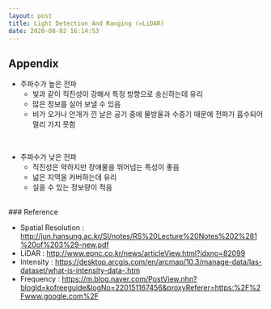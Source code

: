 ```yaml
---
layout: post
title: Light Detection And Ranging (=LiDAR)
date: 2020-08-02 16:14:53
---
```


##



## Appendix
- 주파수가 높은 전파
  * 빛과 같이 직진성이 강해서 특정 방향으로 송신하는데 유리
  * 많은 정보를 실어 보낼 수 있음
  * 비가 오거나 안개가 낀 날은 공기 중에 물방울과 수증기 때문에 전파가 흡수되어 멀리 가지 못함

<br>

- 주파수가 낮은 전파
  * 직진성은 약하지만 장애물을 뛰어넘는 특성이 좋음
  * 넓은 지역을 커버하는데 유리
  * 실을 수 있는 정보량이 적음

<br>
### Reference

- Spatial Resolution : http://jun.hansung.ac.kr/SI/notes/RS%20Lecture%20Notes%202%281%20of%203%29-new.pdf
- LiDAR : http://www.epnc.co.kr/news/articleView.html?idxno=82099
- Intensity : https://desktop.arcgis.com/en/arcmap/10.3/manage-data/las-dataset/what-is-intensity-data-.htm
- Frequency : https://m.blog.naver.com/PostView.nhn?blogId=kofreeguide&logNo=220151167456&proxyReferer=https:%2F%2Fwww.google.com%2F
